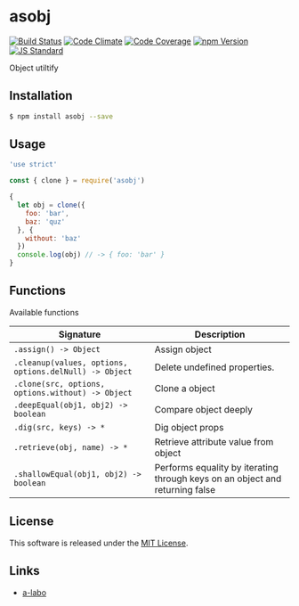 asobj
==========

<!---
This file is generated by ape-tmpl. Do not update manually.
--->

<!-- Badge Start -->
<a name="badges"></a>

[![Build Status][bd_travis_shield_url]][bd_travis_url]
[![Code Climate][bd_codeclimate_shield_url]][bd_codeclimate_url]
[![Code Coverage][bd_codeclimate_coverage_shield_url]][bd_codeclimate_url]
[![npm Version][bd_npm_shield_url]][bd_npm_url]
[![JS Standard][bd_standard_shield_url]][bd_standard_url]

[bd_repo_url]: https://github.com/a-labo/asobj
[bd_travis_url]: http://travis-ci.org/a-labo/asobj
[bd_travis_shield_url]: http://img.shields.io/travis/a-labo/asobj.svg?style=flat
[bd_travis_com_url]: http://travis-ci.com/a-labo/asobj
[bd_travis_com_shield_url]: https://api.travis-ci.com/a-labo/asobj.svg?token=
[bd_license_url]: https://github.com/a-labo/asobj/blob/master/LICENSE
[bd_codeclimate_url]: http://codeclimate.com/github/a-labo/asobj
[bd_codeclimate_shield_url]: http://img.shields.io/codeclimate/github/a-labo/asobj.svg?style=flat
[bd_codeclimate_coverage_shield_url]: http://img.shields.io/codeclimate/coverage/github/a-labo/asobj.svg?style=flat
[bd_gemnasium_url]: https://gemnasium.com/a-labo/asobj
[bd_gemnasium_shield_url]: https://gemnasium.com/a-labo/asobj.svg
[bd_npm_url]: http://www.npmjs.org/package/asobj
[bd_npm_shield_url]: http://img.shields.io/npm/v/asobj.svg?style=flat
[bd_standard_url]: http://standardjs.com/
[bd_standard_shield_url]: https://img.shields.io/badge/code%20style-standard-brightgreen.svg

<!-- Badge End -->


<!-- Description Start -->
<a name="description"></a>

Object utiltify

<!-- Description End -->


<!-- Overview Start -->
<a name="overview"></a>



<!-- Overview End -->


<!-- Sections Start -->
<a name="sections"></a>

<!-- Section from "doc/guides/01.Installation.md.hbs" Start -->

<a name="section-doc-guides-01-installation-md"></a>

Installation
-----

```bash
$ npm install asobj --save
```


<!-- Section from "doc/guides/01.Installation.md.hbs" End -->

<!-- Section from "doc/guides/02.Usage.md.hbs" Start -->

<a name="section-doc-guides-02-usage-md"></a>

Usage
---------

```javascript
'use strict'

const { clone } = require('asobj')

{
  let obj = clone({
    foo: 'bar',
    baz: 'quz'
  }, {
    without: 'baz'
  })
  console.log(obj) // -> { foo: 'bar' }
}

```


<!-- Section from "doc/guides/02.Usage.md.hbs" End -->

<!-- Section from "doc/guides/03.Functions.md.hbs" Start -->

<a name="section-doc-guides-03-functions-md"></a>

Functions
---------

Available functions

| Signature | Description |
| ---- | ----------- |
| `.assign() -> Object` | Assign object |
| `.cleanup(values, options, options.delNull) -> Object` | Delete undefined properties. |
| `.clone(src, options, options.without) -> Object` | Clone a object |
| `.deepEqual(obj1, obj2) -> boolean` | Compare object deeply |
| `.dig(src, keys) -> *` | Dig object props |
| `.retrieve(obj, name) -> *` | Retrieve attribute value from object |
| `.shallowEqual(obj1, obj2) -> boolean` | Performs equality by iterating through keys on an object and returning false |


<!-- Section from "doc/guides/03.Functions.md.hbs" End -->


<!-- Sections Start -->


<!-- LICENSE Start -->
<a name="license"></a>

License
-------
This software is released under the [MIT License](https://github.com/a-labo/asobj/blob/master/LICENSE).

<!-- LICENSE End -->


<!-- Links Start -->
<a name="links"></a>

Links
------

+ [a-labo][a_labo_url]

[a_labo_url]: https://github.com/a-labo

<!-- Links End -->
